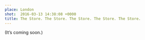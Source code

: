 ```yaml
---
place: London
shot:  2016-03-13 14:38:08 +0000
title: The Store. The Store. The Store. The Store. The Store.
---
```


(It’s coming soon.)

